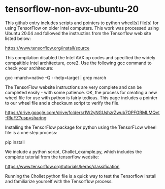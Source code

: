 # tensorflow-non-avx-ubuntu-20
This github entry includes scripts and pointers to python wheel[s] file[s] for using TensorFlow on older Intel computers.  This work was processed using Ubuntu 20.04 and followed the instructins from the Tensorflow web site listed below:

  https://www.tensorflow.org/install/source

This compilation disabled the Intel AVX op codes and specified the widely compaitible Intel architecture, core2.  Use the following gcc command to check your architecure:

  gcc -march=native -Q --help=target | grep march

The TensorFlow website instructions are very complete and can be completed easily - with some patience.  OK, the process for creating a new wheel file for use with python is fairly tedious.  This page includes a pointer to our wheel file and a checksum script to verify the file.

  https://drive.google.com/drive/folders/1W2yNGUshzrZwub7OPFGRMLMQvt-RluFZ?usp=sharing

Installing the TensorFlow package for python using the TensorFLow wheel file is a one step process:

pip install <file>
  
We include a python script, Chollet_example.py, which includes the complete tutorial from the tensorflow wedsite:
 
  https://www.tensorflow.org/tutorials/keras/classification
 
Running the Chollet python file is a quick way to test the Tensorflow install and familiarize yourself with the Tensorflow process.
 
